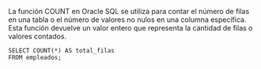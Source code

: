   
La función COUNT en Oracle SQL se utiliza para contar el número de filas en una tabla o el número de valores no nulos en una columna específica. Esta función devuelve un valor entero que representa la cantidad de filas o valores contados.

```
SELECT COUNT(*) AS total_filas
FROM empleados;
```


